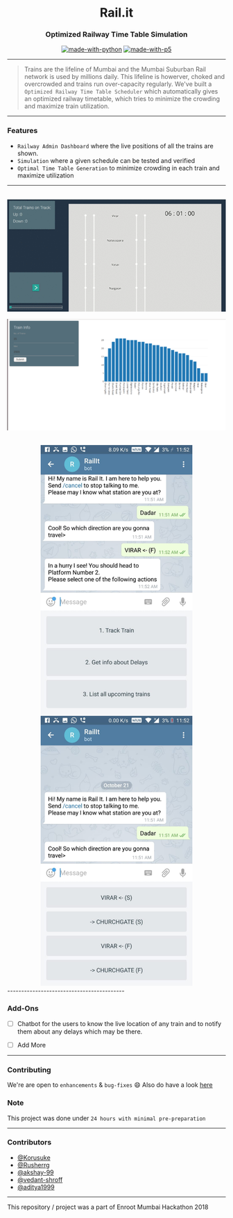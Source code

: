 
<h1 align = "center">Rail.it</h3>
<h3 align="center">Optimized Railway Time Table Simulation</h3>

<div align="center">


[![made-with-python](https://img.shields.io/badge/Made%20with-Python-1f425f.svg)](https://www.python.org/)
[![made-with-p5](https://img.shields.io/badge/Made%20With-p5-pink.svg)](https://p5js.org/)
<br>



</div>

------------------------------------------

>Trains are the lifeline of Mumbai and the Mumbai Suburban Rail network is used by millions daily. This lifeline is howerver, choked and overcrowded and trains run over-capacity regularly. We've built a `Optimized Railway Time Table Scheduler` which automatically gives an optimized railway timetable, which tries to minimize the crowding and maximize train utilization.




------------------------------------------
### Features

- `Railway Admin Dashboard` where the live positions of all the trains are shown.
- `Simulation` where a given schedule can be tested and verified
- `Optimal Time Table Generation` to minimize crowding in each train and maximize utilization 


------------------------------------------
<div align="center">
<br>
<img src="./Sim.gif" width=700px>

<br>

<img src="./Optimize.png" width=700px><br>

<br>

<img src="./Bot1.jpeg" width=350px>
<img src="./Bot2.jpeg" width=350px>
</div>
------------------------------------------

### Add-Ons

- [ ] Chatbot for the users to know the live location of any train and to notify them about any delays which may be there. 
- [ ] Add More




------------------------------------------
### Contributing
 We're are open to `enhancements` & `bug-fixes` :smile: Also do have a look [here](./CONTRIBUTING.md)

### Note

 This project was done under `24 hours with minimal pre-preparation`


------------------------------------------
### Contributors

- [@Korusuke](https://github.com/Korusuke)
- [@Rusherrg](https://github.com/RusherRG)
- [@akshay-99](https://github.com/akshay-99)
- [@vedant-shroff](https://github.com/vedant-shroff)
- [@aditya1999](https://github.com/aditya1999)

------------------------------------------

This repository / project was a part of Enroot Mumbai Hackathon 2018
